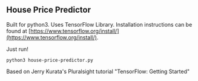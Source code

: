 ## House Price Predictor

Built for python3. Uses TensorFlow Library. Installation instructions can be found at [https://www.tensorflow.org/install/](https://www.tensorflow.org/install/).

Just run!
```
python3 house-price-predictor.py
```


Based on Jerry Kurata's Pluralsight tutorial "TensorFlow: Getting Started"